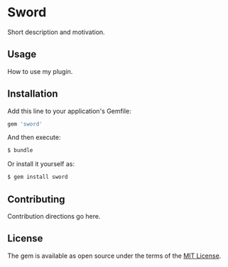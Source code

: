# Sword
Short description and motivation.

## Usage
How to use my plugin.

## Installation
Add this line to your application's Gemfile:

```ruby
gem 'sword'
```

And then execute:
```bash
$ bundle
```

Or install it yourself as:
```bash
$ gem install sword
```

## Contributing
Contribution directions go here.

## License
The gem is available as open source under the terms of the [MIT License](http://opensource.org/licenses/MIT).
